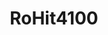 ---
title: RoHit4100
github: https://github.com/RoHit4100
mode: dark
transition: 1s
score: 74.4
archetype:
- Animation
- Little Bit of Everything
---